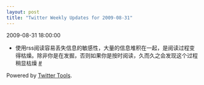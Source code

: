 ```yaml
---
layout: post
title: "Twitter Weekly Updates for 2009-08-31"
---
```


<p class='meta'>2009-08-31 18:00:00</p>

<ul class="aktt_tweet_digest">
	<li>使用rss阅读容易丢失信息的敏感性，大量的信息堆积在一起，是阅读过程变得枯燥。除非你是在发掘，否则如果你是按时阅读，久而久之会发现这个过程稍显枯燥 <a href="http://twitter.com/Joshua_C/statuses/3666532182">#</a></li>
</ul>
<p class="aktt_credit">Powered by <a href="http://alexking.org/projects/wordpress">Twitter Tools</a>.</p>